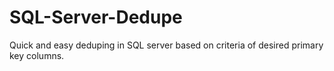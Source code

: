 # SQL-Server-Dedupe
Quick and easy deduping in SQL server based on criteria of desired primary key columns.
